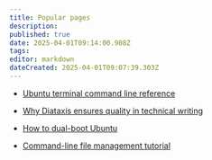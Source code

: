 ```yaml
---
title: Popular pages
description: 
published: true
date: 2025-04-01T09:14:00.908Z
tags: 
editor: markdown
dateCreated: 2025-04-01T09:07:39.303Z
---
```


* [Ubuntu terminal command line reference](/ubuntu/cli-cheatsheet)
* [Why Diataxis ensures quality in technical writing](/documentation/diataxis)
* [How to dual-boot Ubuntu](/ubuntu/dual-boot)

* [Command-line file management tutorial]()